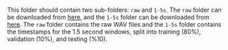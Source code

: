This folder should contain two sub-folders: `raw` and `1-5s`. The `raw` folder can be downloaded from [here](https://drive.google.com/file/d/1PKEnzBsVJbG1umFTZiWrQ166zn5IdxAZ/view?usp=sharing), and the `1-5s` folder can be downloaded from [here](https://drive.google.com/file/d/1gkeZEL92aKfbnR6rN6fwaQgUCupT_pMk/view?usp=sharing). The `raw` folder contains the raw WAV files and the `1-5s` folder contains the timestamps for the 1.5 second windows, split into training (80%), validation (10%), and testing (%10).